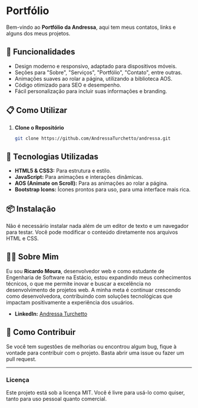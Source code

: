 
# Portfólio

Bem-vindo ao **Portfólio da Andressa**, aqui tem meus contatos, links e alguns dos meus projetos.


## 🚀 Funcionalidades

- Design moderno e responsivo, adaptado para dispositivos móveis.
- Seções para "Sobre", "Serviços", "Portfólio", "Contato", entre outras.
- Animações suaves ao rolar a página, utilizando a biblioteca AOS.
- Código otimizado para SEO e desempenho.
- Fácil personalização para incluir suas informações e branding.

## 📋 Como Utilizar

1. **Clone o Repositório**
   ```bash
   git clone https://github.com/AndressaTurchetto/andressa.git
   ```

## 🔧 Tecnologias Utilizadas

- **HTML5 & CSS3:** Para estrutura e estilo.
- **JavaScript:** Para animações e interações dinâmicas.
- **AOS (Animate on Scroll):** Para as animações ao rolar a página.
- **Bootstrap Icons:** Ícones prontos para uso, para uma interface mais rica.

## 📦 Instalação

Não é necessário instalar nada além de um editor de texto e um navegador para testar. Você pode modificar o conteúdo diretamente nos arquivos HTML e CSS.

## 👨‍🏫 Sobre Mim

Eu sou **Ricardo Moura**, desenvolvedor web e como estudante de Engenharia de Software na Estácio, estou expandindo meus conhecimentos técnicos, o que me permite inovar e buscar a excelência no desenvolvimento de projetos web. A minha meta é continuar crescendo como desenvolvedora, contribuindo com soluções tecnológicas que impactam positivamente a experiência dos usuários.

- **LinkedIn:** [Andressa Turchetto](https://www.linkedin.com/in/andressadev/)

## 🎁 Como Contribuir

Se você tem sugestões de melhorias ou encontrou algum bug, fique à vontade para contribuir com o projeto. Basta abrir uma issue ou fazer um pull request.

---

### Licença

Este projeto está sob a licença MIT. Você é livre para usá-lo como quiser, tanto para uso pessoal quanto comercial.
